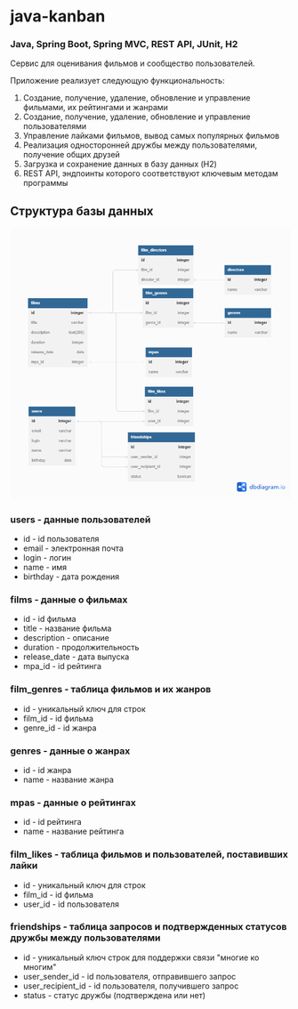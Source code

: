# java-kanban
### Java, Spring Boot, Spring MVC, REST API, JUnit, H2

Сервис для оценивания фильмов и сообщество пользователей. 

Приложение реализует следующую функциональность: 

1. Создание, получение, удаление, обновление и управление фильмами, их рейтингами и жанрами
2. Создание, получение, удаление, обновление и управление пользователями
3. Управление лайками фильмов, вывод самых популярных фильмов
4. Реализация односторонней дружбы между пользователями, получение общих друзей
5. Загрузка и сохранение данных в базу данных (H2)
6. REST API, эндпоинты которого соответствуют ключевым методам программы

## Структура базы данных
![ER-диаграмма Filmorate](https://github.com/cptntotoro/java-filmorate/blob/main/ER-diagram.png?raw=true)

### users - данные пользователей

- id - id пользователя
- email - электронная почта
- login - логин
- name - имя
- birthday - дата рождения

### films - данные о фильмах

- id - id фильма
- title - название фильма
- description - описание
- duration - продолжительность
- release_date - дата выпуска
- mpa_id - id рейтинга

### film_genres - таблица фильмов и их жанров

- id - уникальный ключ для строк
- film_id - id фильма
- genre_id - id жанра

### genres - данные о жанрах

- id - id жанра
- name - название жанра

### mpas - данные о рейтингах

- id - id рейтинга
- name - название рейтинга

### film_likes - таблица фильмов и пользователей, поставивших лайки

- id - уникальный ключ для строк
- film_id - id фильма
- user_id - id пользователя

### friendships - таблица запросов и подтвержденных статусов дружбы между пользователями

- id - уникальный ключ строк для поддержки связи "многие ко многим"
- user_sender_id - id пользователя, отправившего запрос
- user_recipient_id - id пользователя, получившего запрос
- status - статус дружбы (подтверждена или нет)
